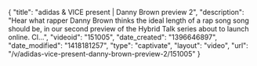 {
    "title": "adidas & VICE present | Danny Brown preview 2",
    "description": "Hear what rapper Danny Brown thinks the ideal length of a rap song song should be, in our second preview of the Hybrid Talk series about to launch online. Cl...",
    "videoid": "151005",
    "date_created": "1396646897",
    "date_modified": "1418181257",
    "type": "captivate",
    "layout": "video",
    "url": "\/v\/adidas-vice-present-danny-brown-preview-2\/151005"
}